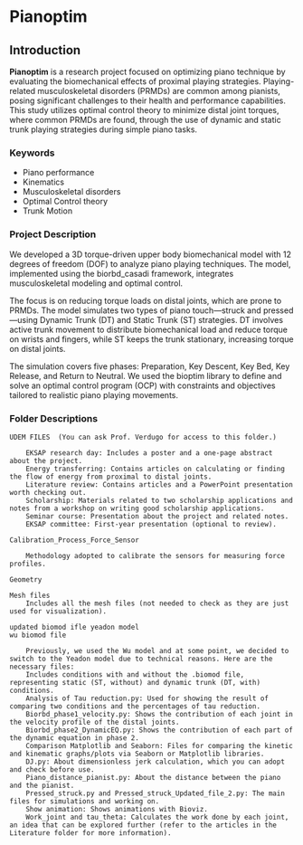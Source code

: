 
# Pianoptim

## Introduction

**Pianoptim** is a research project focused on optimizing piano technique by evaluating the biomechanical effects of proximal playing strategies. Playing-related musculoskeletal disorders (PRMDs) are common among pianists, posing significant challenges to their health and performance capabilities. This study utilizes optimal control theory to minimize distal joint torques, where common PRMDs are found, through the use of dynamic and static trunk playing strategies during simple piano tasks.

### Keywords
- Piano performance
- Kinematics
- Musculoskeletal disorders
- Optimal Control theory
- Trunk Motion

### Project Description

We developed a 3D torque-driven upper body biomechanical model with 12 degrees of freedom (DOF) to analyze piano playing techniques. The model, implemented using the biorbd_casadi framework, integrates musculoskeletal modeling and optimal control.

The focus is on reducing torque loads on distal joints, which are prone to PRMDs. The model simulates two types of piano touch—struck and pressed—using Dynamic Trunk (DT) and Static Trunk (ST) strategies. DT involves active trunk movement to distribute biomechanical load and reduce torque on wrists and fingers, while ST keeps the trunk stationary, increasing torque on distal joints.

The simulation covers five phases: Preparation, Key Descent, Key Bed, Key Release, and Return to Neutral. We used the bioptim library to define and solve an optimal control program (OCP) with constraints and objectives tailored to realistic piano playing movements.

### Folder Descriptions 
   
    UDEM FILES  (You can ask Prof. Verdugo for access to this folder.)
    
        EKSAP research day: Includes a poster and a one-page abstract about the project.
        Energy transferring: Contains articles on calculating or finding the flow of energy from proximal to distal joints.
        Literature review: Contains articles and a PowerPoint presentation worth checking out.
        Scholarship: Materials related to two scholarship applications and notes from a workshop on writing good scholarship applications.
        Seminar course: Presentation about the project and related notes.
        EKSAP committee: First-year presentation (optional to review).
        
    Calibration_Process_Force_Sensor
    
        Methodology adopted to calibrate the sensors for measuring force profiles.
    
    Geometry
    
    Mesh files
        Includes all the mesh files (not needed to check as they are just used for visualization).
        
    updated biomod ifle yeadon model
    wu biomod file
    
        Previously, we used the Wu model and at some point, we decided to switch to the Yeadon model due to technical reasons. Here are the necessary files:
        Includes conditions with and without the .biomod file, representing static (ST, without) and dynamic trunk (DT, with) conditions.
        Analysis of Tau reduction.py: Used for showing the result of comparing two conditions and the percentages of tau reduction.
        Biorbd_phase1_velocity.py: Shows the contribution of each joint in the velocity profile of the distal joints.
        Biorbd_phase2_DynamicEQ.py: Shows the contribution of each part of the dynamic equation in phase 2.
        Comparison Matplotlib and Seaborn: Files for comparing the kinetic and kinematic graphs/plots via Seaborn or Matplotlib libraries.
        DJ.py: About dimensionless jerk calculation, which you can adopt and check before use.
        Piano_distance_pianist.py: About the distance between the piano and the pianist.
        Pressed_struck.py and Pressed_struck_Updated_file_2.py: The main files for simulations and working on.
        Show animation: Shows animations with Bioviz.
        Work_joint and tau_theta: Calculates the work done by each joint, an idea that can be explored further (refer to the articles in the Literature folder for more information).



 
